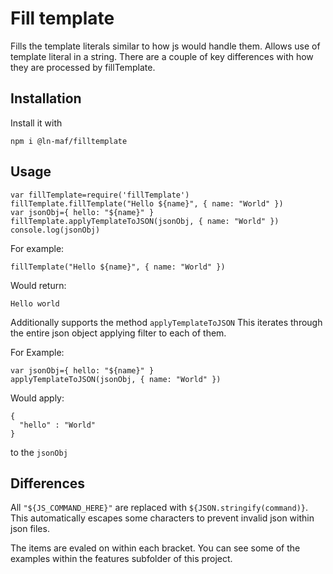 # Fill template
Fills the template literals similar to how js would handle them.  Allows use of template literal in a string.  There are a couple of key differences with how they are processed by fillTemplate.

## Installation
Install it with
```
npm i @ln-maf/filltemplate
```
## Usage
```
var fillTemplate=require('fillTemplate')
fillTemplate.fillTemplate("Hello ${name}", { name: "World" })
var jsonObj={ hello: "${name}" }
fillTemplate.applyTemplateToJSON(jsonObj, { name: "World" })
console.log(jsonObj)
```

For example: 
```
fillTemplate("Hello ${name}", { name: "World" })
```
Would return:
```
Hello world
```

Additionally supports the method `applyTemplateToJSON`
This iterates through the entire json object applying filter to each of them.

For Example:

```
var jsonObj={ hello: "${name}" }
applyTemplateToJSON(jsonObj, { name: "World" })
```
Would apply:
```
{
  "hello" : "World"
}
```
to the `jsonObj`


## Differences
All `"${JS_COMMAND_HERE}"` are replaced with `${JSON.stringify(command)}`.  This automatically escapes some characters to prevent invalid json within json files.

The items are evaled on within each bracket.  You can see some of the examples within the features subfolder of this project.